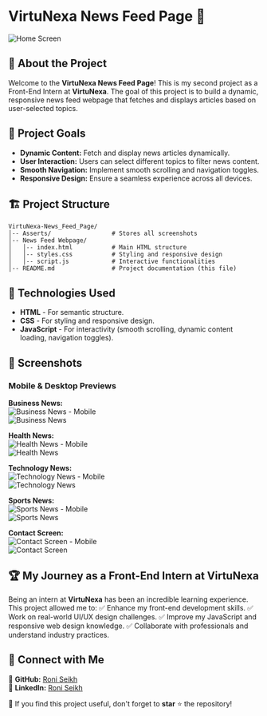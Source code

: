 
# VirtuNexa News Feed Page 🚀

![Home Screen](https://github.com/Roni-Seikh/VirtuNexa-News_Feed_Page/blob/main/Asserts/Home%20Screen.png)

## 🌟 About the Project
Welcome to the **VirtuNexa News Feed Page**! This is my second project as a Front-End Intern at **VirtuNexa**. The goal of this project is to build a dynamic, responsive news feed webpage that fetches and displays articles based on user-selected topics.

## 🎯 Project Goals
- **Dynamic Content:** Fetch and display news articles dynamically.
- **User Interaction:** Users can select different topics to filter news content.
- **Smooth Navigation:** Implement smooth scrolling and navigation toggles.
- **Responsive Design:** Ensure a seamless experience across all devices.

## 🏗️ Project Structure
```
VirtuNexa-News_Feed_Page/
│-- Asserts/                 # Stores all screenshots
│-- News Feed Webpage/
│   │-- index.html           # Main HTML structure
│   │-- styles.css           # Styling and responsive design
│   │-- script.js            # Interactive functionalities
│-- README.md                # Project documentation (this file)
```

## 🚀 Technologies Used
- **HTML** - For semantic structure.
- **CSS** - For styling and responsive design.
- **JavaScript** - For interactivity (smooth scrolling, dynamic content loading, navigation toggles).

## 📸 Screenshots
### Mobile & Desktop Previews
**Business News:**  
![Business News - Mobile](https://github.com/Roni-Seikh/VirtuNexa-News_Feed_Page/blob/main/Asserts/Buisness%20News%20For%20Mobile.png)  
![Business News](https://github.com/Roni-Seikh/VirtuNexa-News_Feed_Page/blob/main/Asserts/Buisness%20News.png)

**Health News:**  
![Health News - Mobile](https://github.com/Roni-Seikh/VirtuNexa-News_Feed_Page/blob/main/Asserts/Health%20News%20For%20Mobile.png)  
![Health News](https://github.com/Roni-Seikh/VirtuNexa-News_Feed_Page/blob/main/Asserts/Health%20News.png)

**Technology News:**  
![Technology News - Mobile](https://github.com/Roni-Seikh/VirtuNexa-News_Feed_Page/blob/main/Asserts/Technology%20News%20For%20Mobile.png)  
![Technology News](https://github.com/Roni-Seikh/VirtuNexa-News_Feed_Page/blob/main/Asserts/Technology%20News.png)

**Sports News:**  
![Sports News - Mobile](https://github.com/Roni-Seikh/VirtuNexa-News_Feed_Page/blob/main/Asserts/Sports%20News%20For%20Mobile.png)  
![Sports News](https://github.com/Roni-Seikh/VirtuNexa-News_Feed_Page/blob/main/Asserts/Sports%20News.png)

**Contact Screen:**  
![Contact Screen - Mobile](https://github.com/Roni-Seikh/VirtuNexa-News_Feed_Page/blob/main/Asserts/Contact%20Screen%20For%20Mobile.png)  
![Contact Screen](https://github.com/Roni-Seikh/VirtuNexa-News_Feed_Page/blob/main/Asserts/Contact%20Screen.png)

## 🏆 My Journey as a Front-End Intern at VirtuNexa
Being an intern at **VirtuNexa** has been an incredible learning experience. This project allowed me to:
✅ Enhance my front-end development skills.
✅ Work on real-world UI/UX design challenges.
✅ Improve my JavaScript and responsive web design knowledge.
✅ Collaborate with professionals and understand industry practices.

## 📌 Connect with Me
🔗 **GitHub:** [Roni Seikh](https://github.com/Roni-Seikh)  
🔗 **LinkedIn:** [Roni Seikh](https://in.linkedin.com/in/roniseikh)

🚀 If you find this project useful, don't forget to **star** ⭐ the repository!

